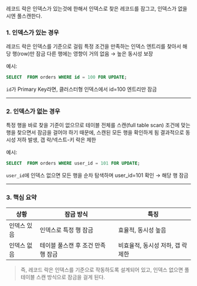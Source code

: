 
레코드 락은 인덱스가 있는것에 한해서 인덱스로 찾은 레코드를 잠그고, 인덱스가 없을시엔 풀스캔한다.

### 1. 인덱스가 있는 경우

 레코드 락은 인덱스를 기준으로 걸림
 특정 조건을 만족하는 인덱스 엔트리를 찾아서 해당 행(row)만 잠금
 다른 행에는 영향이 거의 없음 → 높은 동시성 보장

예시:

```sql
SELECT  FROM orders WHERE id = 100 FOR UPDATE;
```

 `id`가 Primary Key라면, 클러스터형 인덱스에서 id=100 엔트리만 잠금

---

### 2. 인덱스가 없는 경우

 특정 행을 바로 찾을 기준이 없으므로 테이블 전체를 스캔(full table scan)
 조건에 맞는 행을 찾으면서 잠금을 걸어야 하기 때문에, 스캔된 모든 행을 확인하게 됨
 결과적으로 동시성 저하 발생, 갭 락/넥스트-키 락은 제한

예시:

```sql
SELECT  FROM orders WHERE user_id = 101 FOR UPDATE;
```

 `user_id`에 인덱스 없으면 모든 행을 순차 탐색하며 user\_id=101 확인 → 해당 행 잠금

---

### 3. 핵심 요약

| 상황     | 잠금 방식                | 특징                   |
| ------ | -------------------- | -------------------- |
| 인덱스 있음 | 인덱스로 특정 행 잠금         | 효율적, 동시성 높음          |
| 인덱스 없음 | 테이블 풀스캔 후 조건 만족 행 잠금 | 비효율적, 동시성 저하, 갭 락 제한 |

> 즉, 레코드 락은 인덱스를 기준으로 작동하도록 설계되어 있고, 인덱스 없으면 풀 테이블 스캔 방식으로 잠금을 걸게 된다.


